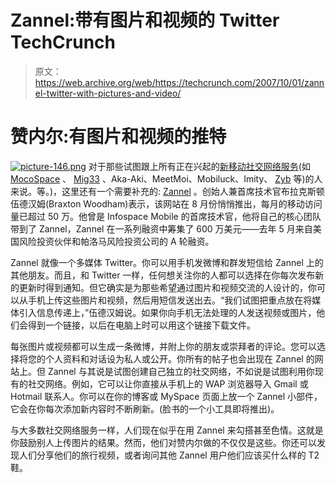 # Zannel:带有图片和视频的 Twitter TechCrunch

> 原文：<https://web.archive.org/web/https://techcrunch.com/2007/10/01/zannel-twitter-with-pictures-and-video/>

# 赞内尔:有图片和视频的推特

[![picture-146.png](img/774f344dc5753f67c3502289205eadf1.png)](https://web.archive.org/web/20230213174905/http://www.zannel.com/index.htm) 对于那些试图跟上所有正在兴起的[新移动社交网络服务](https://web.archive.org/web/20230213174905/https://techcrunch.com/2007/09/11/the-holy-grail-for-mobile-social-networks/)(如 [MocoSpace](https://web.archive.org/web/20230213174905/https://techcrunch.com/2007/08/24/mocospace-has-strong-growth-race-to-be-myspace-for-mobile/) 、 [Mig33](https://web.archive.org/web/20230213174905/https://techcrunch.com/2007/09/24/mig33-moves-to-the-us/) 、Aka-Aki、MeetMoi、Mobiluck、Imity、 [Zyb](https://web.archive.org/web/20230213174905/https://techcrunch.com/2007/08/21/zyb-the-mobile-social-network/) 等)的人来说。等。)，这里还有一个需要补充的: [Zannel](https://web.archive.org/web/20230213174905/http://www.crunchbase.com/company/zannel) 。创始人兼首席技术官布拉克斯顿伍德汉姆(Braxton Woodham)表示，该网站在 8 月份悄悄推出，每月的移动访问量已超过 50 万。他曾是 Infospace Mobile 的首席技术官，他将自己的核心团队带到了 Zannel，Zannel 在一系列融资中筹集了 600 万美元——去年 5 月来自美国风险投资伙伴和帕洛马风险投资公司的 A 轮融资。

Zannel 就像一个多媒体 Twitter。你可以用手机发微博和群发短信给 Zannel 上的其他朋友。而且，和 Twitter 一样，任何想关注你的人都可以选择在你每次发布新的更新时得到通知。但它确实是为那些希望通过图片和视频交流的人设计的，你可以从手机上传这些图片和视频，然后用短信发送出去。“我们试图把重点放在将媒体引入信息传递上，”伍德汉姆说。如果你向手机无法处理的人发送视频或图片，他们会得到一个链接，以后在电脑上时可以用这个链接下载文件。

每张图片或视频都可以生成一条微博，并附上你的朋友或崇拜者的评论。您可以选择将您的个人资料和对话设为私人或公开。你所有的帖子也会出现在 Zannel 的网站上。但 Zannel 与其说是试图创建自己独立的社交网络，不如说是试图利用你现有的社交网络。例如，它可以让你直接从手机上的 WAP 浏览器导入 Gmail 或 Hotmail 联系人。你可以在你的博客或 MySpace 页面上放一个 Zannel 小部件，它会在你每次添加新内容时不断刷新。(脸书的一个小工具即将推出)。

与大多数社交网络服务一样，人们现在似乎在用 Zannel 来勾搭甚至色情。这就是你鼓励别人上传图片的结果。然而，他们对赞内尔做的不仅仅是这些。你还可以发现人们分享他们的旅行视频，或者询问其他 Zannel 用户他们应该买什么样的 T2 鞋。